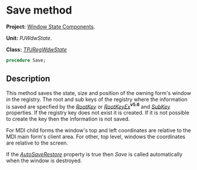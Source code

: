# Save method #

**Project:** [Window State Components](WindowStateComponents.md).

**Unit:** _PJWdwState_.

**Class:** _[TPJRegWdwState](TPJRegWdwState.md)_

```pascal
procedure Save;
```

## Description ##

This method saves the state, size and position of the owning form's window in the registry. The root and sub keys of the registry where the information is saved are specfied by the _[RootKey](TPJRegWdwStateRootKey.md)_ or _[RootKeyEx](TPJRegWdwStateRootKeyEx.md)_**<sup>v5.6</sup>** and _[SubKey](TPJRegWdwStateSubKey.md)_ properties. If the registry key does not exist it is created. If it is not possible to create the key then the information is not saved.

For MDI child forms the window's top and left coordinates are relative to the MDI main form's client area. For other, top level, windows the coordinates are relative to the screen.

If the _[AutoSaveRestore](TPJCustomWdwStateAutoSaveRestore.md)_ property is true then _Save_ is called automatically when the window is destroyed.